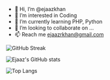 - 👋 Hi, I’m @ejaazkhan
- 👀 I’m interested in Coding
- 🌱 I’m currently learning PHP, Python
- 💞️ I’m looking to collaborate on ...
- 📫 Reach me ejaazrkhan@gmail.com

![GitHub Streak](https://github-readme-streak-stats.herokuapp.com/?user=ejaazkhan&count_private=true&show_icons=true)

![Ejaaz's GitHub stats](https://github-readme-stats.vercel.app/api?username=ejaazkhan&show_icons=true&theme=radical&count_private=true&show_icons=true)

![Top Langs](https://github-readme-stats.vercel.app/api/top-langs/?username=ejaazkhan&layout=compact&count_private=true&show_icons=true)

<!---
ejaazkhan/ejaazkhan is a ✨ special ✨ repository because its `README.md` (this file) appears on your GitHub profile.
You can click the Preview link to take a look at your changes.
--->
